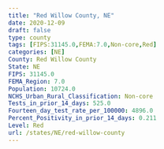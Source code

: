 ```yaml
---
title: "Red Willow County, NE"
date: 2020-12-09
draft: false
type: county
tags: [FIPS:31145.0,FEMA:7.0,Non-core,Red]
categories: [NE]
County: Red Willow County
State: NE
FIPS: 31145.0
FEMA_Region: 7.0
Population: 10724.0
NCHS_Urban_Rural_Classification: Non-core
Tests_in_prior_14_days: 525.0
Fourteen_day_test_rate_per_100000: 4896.0
Percent_Positivity_in_prior_14_days: 0.211
Level: Red
url: /states/NE/red-willow-county
---
```



